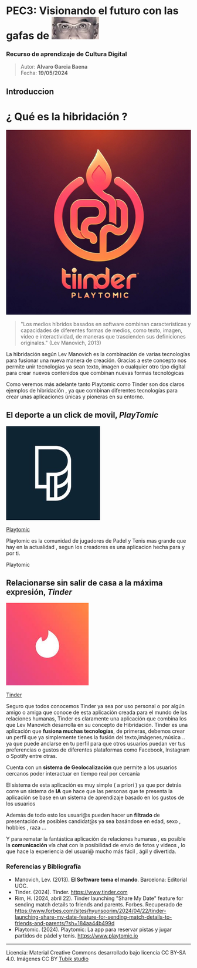 # PEC3: Visionando el futuro con las gafas de ![Cultura Digital](gafas.jpg)

### Recurso de aprendizaje de Cultura Digital 


>Autor: **Alvaro Garcia Baena**          
Fecha: **19/05/2024**







## Introduccion
# ¿ Qué es la hibridación ?
![Cultura Digital](fusion.png)

>"Los medios híbridos basados en software combinan características y capacidades de diferentes formas de medios, como texto, imagen, video e interactividad, de maneras que trascienden sus definiciones originales."
>(Lev Manovich, 2013)




La hibridación según Lev Manovich es la combinación de varias tecnologías para fusionar una nueva manera de creación.
Gracias a este concepto nos permite unir tecnologías ya sean texto, imagen o cualquier otro tipo digital para crear nuevos contenidos que combinan nuevas formas tecnológicas

Como veremos más adelante tanto Playtomic como Tinder son dos claros ejemplos de hibridación , ya que combinan diferentes tecnologías para crear unas aplicaciones únicas y pioneras en su entorno.




## El deporte a un click de movil, _PlayTomic_
![Cultura Digital](Playtomic.jpg)

[Playtomic]( https://playtomic.io/)

Playtomic es la comunidad de jugadores de Padel y Tenis mas grande que hay en la actualidad , segun los creadores es una aplicacion hecha para y por ti. 

Playtomic 


## Relacionarse sin salir de casa a la máxima expresión, _Tinder_
![Cultura Digital](Tinder.jpg)

[Tinder]( https://tinder.com/)

Seguro que todos conocemos Tinder ya sea por uso personal o por algún amigo o amiga que conoce de esta aplicación creada para el mundo de las relaciones humanas, Tinder es claramente una aplicación que combina los que Lev Manovich desarrolla en su concepto de Hibridación.
Tinder es una aplicación que **fusiona muchas tecnologías**, de primeras, debemos crear un perfil que ya simplemente tienes la fusión del texto,imágenes,música .. ya que puede anclarse en tu perfil para que otros usuarios puedan ver tus preferencias o gustos de diferentes plataformas como Facebook, Instagram o Spotify entre otras.

Cuenta con un **sistema de Geolocalización** que permite a los usuarios cercanos poder interactuar en tiempo real por cercanía

El sistema de esta aplicación es muy simple ( a priori ) ya que por detrás corre un sistema de **IA** que hace que las personas que te presenta la aplicación se base en un sistema de aprendizaje basado en los gustos de los usuarios

Además de todo esto los usuari@s pueden hacer un **filtrado** de presentación de posibles candidat@s ya sea basándose en edad, sexo , hobbies , raza ... 
 
Y para rematar la fantástica aplicación de relaciones humanas , es posible la **comunicación** vía chat con la posibilidad de envío de fotos y videos , lo que hace la experiencia del usuari@ mucho más fácil , ágil y divertida.




### Referencias y Bibliografía

* Manovich, Lev. (2013). **El Software toma el mando**. Barcelona: Editorial UOC.
* Tinder. (2024). Tinder. https://www.tinder.com
* Rim, H. (2024, abril 22). Tinder launching "Share My Date" feature for sending match details to friends and parents. Forbes. Recuperado de https://www.forbes.com/sites/hyunsoorim/2024/04/22/tinder-launching-share-my-date-feature-for-sending-match-details-to-friends-and-parents/?sh=184aa44b499d
* Playtomic. (2024). Playtomic: La app para reservar pistas y jugar partidos de pádel y tenis. https://www.playtomic.io
  


----

Licencia: Material Creative Commons desarrollado bajo licencia CC BY-SA 4.0. Imágenes CC BY [Tubik studio](https://blog.tubikstudio.com/how-to-create-original-flat-illustrations-designers-tips/) 
